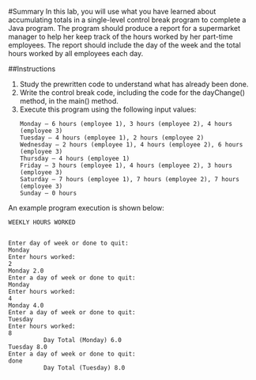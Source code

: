 #Summary
In this lab, you will use what you have learned about accumulating totals in a single-level control break program to complete a Java program.
The program should produce a report for a supermarket manager to help her keep track of the hours worked by her part-time employees.
The report should include the day of the week and the total hours worked by all employees each day.

##Instructions  

1) Study the prewritten code to understand what has already been done.  
2) Write the control break code, including the code for the dayChange() method, in the main() method.  
3) Execute this program using the following input values:  
   ```
   Monday – 6 hours (employee 1), 3 hours (employee 2), 4 hours (employee 3)
   Tuesday – 4 hours (employee 1), 2 hours (employee 2)
   Wednesday – 2 hours (employee 1), 4 hours (employee 2), 6 hours (employee 3)
   Thursday – 4 hours (employee 1)
   Friday – 3 hours (employee 1), 4 hours (employee 2), 3 hours (employee 3)
   Saturday – 7 hours (employee 1), 7 hours (employee 2), 7 hours (employee 3)
   Sunday – 0 hours
   ```

An example program execution is shown below:

```
WEEKLY HOURS WORKED


Enter day of week or done to quit:
Monday
Enter hours worked:
2
Monday 2.0
Enter a day of week or done to quit:
Monday
Enter hours worked:
4
Monday 4.0
Enter a day of week or done to quit:
Tuesday
Enter hours worked:
8
          Day Total (Monday) 6.0
Tuesday 8.0
Enter a day of week or done to quit:
done
          Day Total (Tuesday) 8.0
```